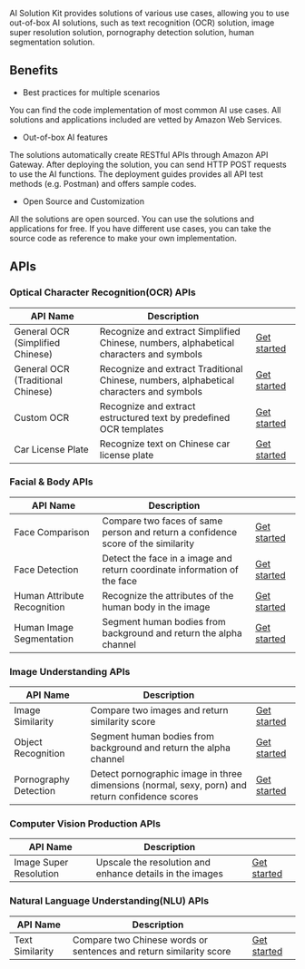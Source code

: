 AI Solution Kit provides solutions of various use cases, allowing you to use out-of-box AI solutions, such as text recognition (OCR) solution, image super resolution solution, pornography detection solution, human segmentation solution.


## Benefits
*  Best practices for multiple scenarios

You can find the code implementation of most common AI use cases. All solutions and applications included are vetted by Amazon Web Services.

*  Out-of-box AI features

The solutions automatically create RESTful APIs through Amazon API Gateway. After deploying the solution, you can send HTTP POST requests to use the AI functions. The deployment guides provides all API test methods (e.g. Postman) and offers sample codes.

*  Open Source and Customization

All the solutions are open sourced. You can use the solutions and applications for free. If you have different use cases, you can take the source code as reference to make your own implementation.


## APIs

### **Optical Character Recognition(OCR) APIs**
|    **API Name**   | **Description**    |  |
|--------------|------------|-------------|
|General OCR (Simplified Chinese)|Recognize and extract Simplified Chinese, numbers, alphabetical characters and symbols|[Get started](deploy-general-ocr.md)|
|General OCR (Traditional Chinese)|Recognize and extract Traditional Chinese, numbers, alphabetical characters and symbols|[Get started](deploy-general-ocr-traditional.md)|
|Custom OCR|Recognize and extract estructured text by predefined OCR templates|[Get started](deploy-custom-ocr.md)|
|Car License Plate|Recognize text on Chinese car license plate|[Get started](deploy-car-license-plate.md)|

### **Facial & Body APIs**
|    **API Name**   | **Description**    |  |
|--------------|------------|-------------|
|Face Comparison|Compare two faces of same person and return a confidence score of the similarity|[Get started](deploy-face-comparison.md)|
|Face Detection|Detect the face in a image and return coordinate information of the face|[Get started](deploy-face-detection.md)|
|Human Attribute Recognition |Recognize the attributes of the human body in the image|[Get started](deploy-human-attribute-recognition.md)|
|Human Image Segmentation|Segment human bodies from background and return the alpha channel|[Get started](deploy-human-image-segmentation.md)|

### **Image Understanding APIs**
|    **API Name**   | **Description**    |  |
|--------------|------------|-------------|
|Image Similarity|Compare two images and return similarity score|[Get started](deploy-text-similarity.md)|
|Object Recognition|Segment human bodies from background and return the alpha channel|[Get started](deploy-object-recognition.md)|
|Pornography Detection|Detect pornographic image in three dimensions (normal, sexy, porn) and return confidence scores|[Get started](deploy-pornography-detection.md)|

### **Computer Vision Production APIs**
|    **API Name**   | **Description**    |  |
|--------------|------------|-------------|
|Image Super Resolution|Upscale the resolution and enhance details in the images|[Get started](deploy-image-super-resolution.md)|

### **Natural Language Understanding(NLU) APIs**
|    **API Name**   | **Description**    |  |
|--------------|------------|-------------|
|Text Similarity|Compare two Chinese words or sentences and return similarity score|[Get started](deploy-text-similarity.md)|

<!--
### **语音技术**
|    **名称**   | **描述**    | **部署说明** |
|--------------|------------|-------------|
|||
-->
